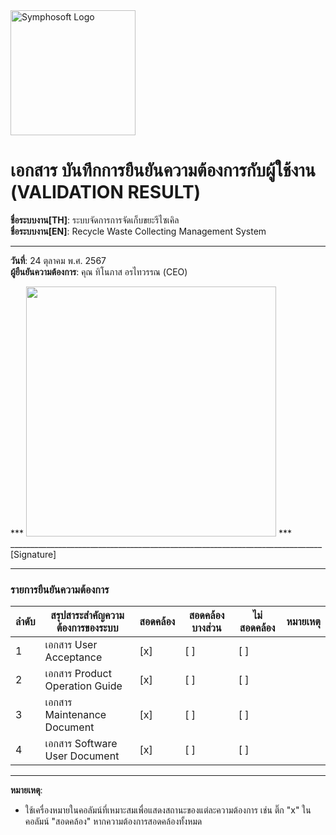 <img src="https://www.symphosoft.com/logo/symphosoftLogo.png" alt="Symphosoft Logo" width="200"/>

# เอกสาร บันทึกการยืนยันความต้องการกับผู้ใช้งาน (VALIDATION RESULT)

**ชื่อระบบงาน[TH]**: ระบบจัดการการจัดเก็บขยะรีไซเคิล  
**ชื่อระบบงาน[EN]**: Recycle Waste Collecting Management System  

---

**วันที่**: 24 ตุลาคม พ.ศ. 2567  
**ผู้ยืนยันความต้องการ**: คุณ ทิโนภาส อรไทวรรณ (CEO)  

***  <img src="https://www.symphosoft.com/signature.png"  width="400"/>         ***      
 ______________________________________________________________________________  [Signature]

---

### รายการยืนยันความต้องการ

| ลำดับ | สรุปสาระสำคัญความต้องการของระบบ               | สอดคล้อง | สอดคล้องบางส่วน | ไม่สอดคล้อง | หมายเหตุ |
|-------|-------------------------------------------------|-----------|-------------------|--------------|----------|
| 1     | เอกสาร User Acceptance                          | [x]       | [ ]              | [ ]          |          |
| 2     | เอกสาร Product Operation Guide                  | [x]       | [ ]              | [ ]          |          |
| 3     | เอกสาร Maintenance Document                     | [x]       | [ ]              | [ ]          |          |
| 4     | เอกสาร Software User Document                   | [x]       | [ ]              | [ ]          |          |

---

**หมายเหตุ**:  
- ใช้เครื่องหมายในคอลัมน์ที่เหมาะสมเพื่อแสดงสถานะของแต่ละความต้องการ เช่น ติ๊ก "x" ในคอลัมน์ "สอดคล้อง" หากความต้องการสอดคล้องทั้งหมด  
